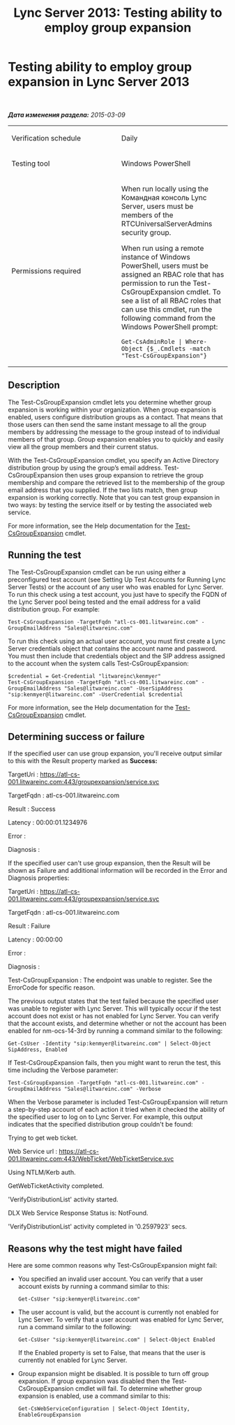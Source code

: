 ﻿---
title: 'Lync Server 2013: Testing ability to employ group expansion'
TOCTitle: Testing ability to employ group expansion
ms:assetid: 9b0fc954-6f9c-411a-ab32-94ebabc42de2
ms:mtpsurl: https://technet.microsoft.com/ru-ru/library/Dn743836(v=OCS.15)
ms:contentKeyID: 62279315
ms.date: 05/19/2016
mtps_version: v=OCS.15
ms.translationtype: HT
---

# Testing ability to employ group expansion in Lync Server 2013

 

_**Дата изменения раздела:** 2015-03-09_


<table>
<colgroup>
<col style="width: 50%" />
<col style="width: 50%" />
</colgroup>
<tbody>
<tr class="odd">
<td><p>Verification schedule</p></td>
<td><p>Daily</p></td>
</tr>
<tr class="even">
<td><p>Testing tool</p></td>
<td><p>Windows PowerShell</p></td>
</tr>
<tr class="odd">
<td><p>Permissions required</p></td>
<td><p>When run locally using the Командная консоль Lync Server, users must be members of the RTCUniversalServerAdmins security group.</p>
<p>When run using a remote instance of Windows PowerShell, users must be assigned an RBAC role that has permission to run the Test-CsGroupExpansion cmdlet. To see a list of all RBAC roles that can use this cmdlet, run the following command from the Windows PowerShell prompt:</p>
<pre><code>Get-CsAdminRole | Where-Object {$_.Cmdlets -match &quot;Test-CsGroupExpansion&quot;}</code></pre></td>
</tr>
</tbody>
</table>


## Description

The Test-CsGroupExpansion cmdlet lets you determine whether group expansion is working within your organization. When group expansion is enabled, users configure distribution groups as a contact. That means that those users can then send the same instant message to all the group members by addressing the message to the group instead of to individual members of that group. Group expansion enables you to quickly and easily view all the group members and their current status.

With the Test-CsGroupExpansion cmdlet, you specify an Active Directory distribution group by using the group’s email address. Test-CsGroupExpansion then uses group expansion to retrieve the group membership and compare the retrieved list to the membership of the group email address that you supplied. If the two lists match, then group expansion is working correctly. Note that you can test group expansion in two ways: by testing the service itself or by testing the associated web service.

For more information, see the Help documentation for the [Test-CsGroupExpansion](test-csgroupexpansion.md) cmdlet.

## Running the test

The Test-CsGroupExpansion cmdlet can be run using either a preconfigured test account (see Setting Up Test Accounts for Running Lync Server Tests) or the account of any user who was enabled for Lync Server. To run this check using a test account, you just have to specify the FQDN of the Lync Server pool being tested and the email address for a valid distribution group. For example:

    Test-CsGroupExpansion -TargetFqdn "atl-cs-001.litwareinc.com" -GroupEmailAddress "Sales@litwareinc.com"

To run this check using an actual user account, you must first create a Lync Server credentials object that contains the account name and password. You must then include that credentials object and the SIP address assigned to the account when the system calls Test-CsGroupExpansion:

    $credential = Get-Credential "litwareinc\kenmyer"
    Test-CsGroupExpansion -TargetFqdn "atl-cs-001.litwareinc.com" -GroupEmailAddress "Sales@litwareinc.com" -UserSipAddress "sip:kenmyer@litwareinc.com" -UserCredential $credential

For more information, see the Help documentation for the [Test-CsGroupExpansion](test-csgroupexpansion.md) cmdlet.

## Determining success or failure

If the specified user can use group expansion, you'll receive output similar to this with the Result property marked as **Success:**

TargetUri : https://atl-cs-001.litwareinc.com:443/groupexpansion/service.svc

TargetFqdn : atl-cs-001.litwareinc.com

Result : Success

Latency : 00:00:01.1234976

Error :

Diagnosis :

If the specified user can't use group expansion, then the Result will be shown as Failure and additional information will be recorded in the Error and Diagnosis properties:

TargetUri : https://atl-cs-001.litwareinc.com:443/groupexpansion/service.svc

TargetFqdn : atl-cs-001.litwareinc.com

Result : Failure

Latency : 00:00:00

Error :

Diagnosis :

Test-CsGroupExpansion : The endpoint was unable to register. See the ErrorCode for specific reason.

The previous output states that the test failed because the specified user was unable to register with Lync Server. This will typically occur if the test account does not exist or has not enabled for Lync Server. You can verify that the account exists, and determine whether or not the account has been enabled for nm-ocs-14-3rd by running a command similar to the following:

    Get-CsUser -Identity "sip:kenmyer@litwareinc.com" | Select-Object SipAddress, Enabled

If Test-CsGroupExpansion fails, then you might want to rerun the test, this time including the Verbose parameter:

    Test-CsGroupExpansion -TargetFqdn "atl-cs-001.litwareinc.com" -GroupEmailAddress "Sales@litwareinc.com" -Verbose

When the Verbose parameter is included Test-CsGroupExpansion will return a step-by-step account of each action it tried when it checked the ability of the specified user to log on to Lync Server. For example, this output indicates that the specified distribution group couldn't be found:

Trying to get web ticket.

Web Service url : https://atl-cs-001.litwareinc.com:443/WebTicket/WebTicketService.svc

Using NTLM/Kerb auth.

GetWebTicketActivity completed.

'VerifyDistributionList' activity started.

DLX Web Service Response Status is: NotFound.

'VerifyDistributionList' activity completed in '0.2597923' secs.

## Reasons why the test might have failed

Here are some common reasons why Test-CsGroupExpansion might fail:

  - You specified an invalid user account. You can verify that a user account exists by running a command similar to this:
    
        Get-CsUser "sip:kenmyer@litwareinc.com"

  - The user account is valid, but the account is currently not enabled for Lync Server. To verify that a user account was enabled for Lync Server, run a command similar to the following:
    
        Get-CsUser "sip:kenmyer@litwareinc.com" | Select-Object Enabled
    
    If the Enabled property is set to False, that means that the user is currently not enabled for Lync Server.

  - Group expansion might be disabled. It is possible to turn off group expansion. If group expansion was disabled then the Test-CsGroupExpansion cmdlet will fail. To determine whether group expansion is enabled, use a command similar to this:
    
        Get-CsWebServiceConfiguration | Select-Object Identity, EnableGroupExpansion

